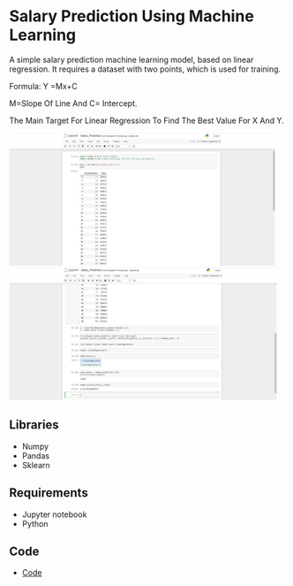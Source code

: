 # Salary Prediction Using Machine Learning

A simple salary prediction machine learning model, based on linear regression. It requires a dataset with two points, which is used for training. 


Formula: Y =Mx+C

M=Slope Of Line And C= Intercept.

The Main Target For Linear Regression To Find The Best Value For X And Y.

<img src="data/Image 1.jpg" height="240" >


<img src="data/Image 2.jpg" height="240" >





## Libraries

* Numpy
* Pandas
* Sklearn


## Requirements

* Jupyter notebook
* Python

## Code
* [Code](code/Salary_Prediction.ipynb)
